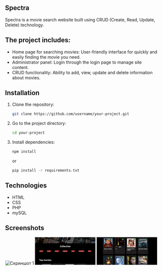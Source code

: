 ## Spectra

Spectra is a movie search website built using CRUD (Create, Read, Update, Delete) technology.



## The project includes:

- Home page for searching movies: User-friendly interface for quickly and easily finding the movie you need.
- Administrator panel: Login through the login page to manage site content.
- CRUD functionality: Ability to add, view, update and delete information about movies.



## Installation

1. Clone the repository:
    ```bash
    git clone https://github.com/username/your-project.git
    ```
2. Go to the project directory:
    ```bash
    cd your-project
    ```
3. Install dependencies:
    ```bash
    npm install
    ```
    or
    ```bash
    pip install -r requirements.txt
    ```


## Technologies

- HTML
- CSS
- PHP 
- mySQL



## Screenshots
<p align="center">
  <img src="images/readme1.png" alt="Скриншот 1" width="200"/>
  <img src="images/readme2.png" alt="Скриншот 2" width="200"/>
  <img src="images/readme3.png" alt="Скриншот 3" width="200"/>
</p>
